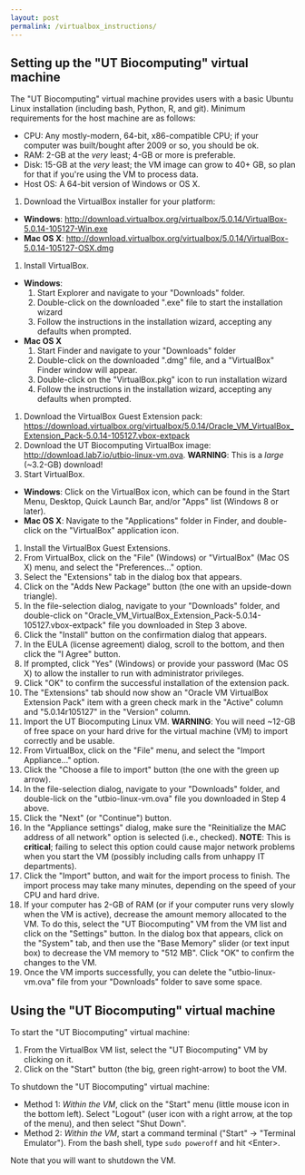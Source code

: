 ```yaml
---
layout: post
permalink: /virtualbox_instructions/
---
```


## Setting up the "UT Biocomputing" virtual machine

The "UT Biocomputing" virtual machine provides users with a basic Ubuntu Linux installation (including bash, Python, R, and git). Minimum requirements for the host machine are as follows:

  + CPU: Any mostly-modern, 64-bit, x86-compatible CPU; if your computer was built/bought after 2009 or so, you should be ok.
  + RAM: 2-GB at the *very* least; 4-GB or more is preferable.
  + Disk: 15-GB at the *very* least; the VM image can grow to 40+ GB, so plan for that if you're using the VM to process data.
  + Host OS: A 64-bit version of Windows or OS X.


1. Download the VirtualBox installer for your platform:
  * **Windows**: http://download.virtualbox.org/virtualbox/5.0.14/VirtualBox-5.0.14-105127-Win.exe
  * **Mac OS X**: http://download.virtualbox.org/virtualbox/5.0.14/VirtualBox-5.0.14-105127-OSX.dmg
1. Install VirtualBox.
  * **Windows**:
    1. Start Explorer and navigate to your "Downloads" folder.
    1. Double-click on the downloaded ".exe" file to start the installation wizard
    1. Follow the instructions in the installation wizard, accepting any defaults when prompted.
  * **Mac OS X**
    1. Start Finder and navigate to your "Downloads" folder
    1. Double-click on the downloaded ".dmg" file, and a "VirtualBox" Finder window will appear.
    1. Double-click on the "VirtualBox.pkg" icon to run installation wizard
    1. Follow the instructions in the installation wizard, accepting any defaults when prompted.
1. Download the VirtualBox Guest Extension pack: https://download.virtualbox.org/virtualbox/5.0.14/Oracle_VM_VirtualBox_Extension_Pack-5.0.14-105127.vbox-extpack
1. Download the UT Biocomputing VirtualBox image: http://download.lab7.io/utbio-linux-vm.ova. **WARNING**: This is a _large_ (~3.2-GB) download!
1. Start VirtualBox.
  * **Windows**: Click on the VirtualBox icon, which can be found in the Start Menu, Desktop, Quick Launch Bar, and/or "Apps" list (Windows 8 or later).
  * **Mac OS X**: Navigate to the "Applications" folder in Finder, and double-click on the "VirtualBox" application icon.
1. Install the VirtualBox Guest Extensions.
  1. From VirtualBox, click on the "File" (Windows) or "VirtualBox" (Mac OS X) menu, and select the "Preferences..." option.
  1. Select the "Extensions" tab in the dialog box that appears.
  1. Click on the "Adds New Package" button (the one with an upside-down triangle).
  1. In the file-selection dialog, navigate to your "Downloads" folder, and double-click on "Oracle_VM_VirtualBox_Extension_Pack-5.0.14-105127.vbox-extpack" file you downloaded in Step 3 above.
  1. Click the "Install" button on the confirmation dialog that appears.
  1. In the EULA (license agreement) dialog, scroll to the bottom, and then click the "I Agree" button.
  1. If prompted, click "Yes" (Windows) or provide your password (Mac OS X) to allow the installer to run with administrator privileges.
  1. Click "OK" to confirm the successful installation of the extension pack.
  1. The "Extensions" tab should now show an "Oracle VM VirtualBox Extension Pack" item with a green check mark in the "Active" column and "5.0.14r105127" in the "Version" column.
1. Import the UT Biocomputing Linux VM. **WARNING**: You will need ~12-GB of free space on your hard drive for the virtual machine (VM) to import correctly and be usable.
  1. From VirtualBox, click on the "File" menu, and select the "Import Appliance..." option.
  1. Click the "Choose a file to import" button (the one with the green up arrow).
  1. In the file-selection dialog, navigate to your "Downloads" folder, and double-lick on the "utbio-linux-vm.ova" file you downloaded in Step 4 above.
  1. Click the "Next" (or "Continue") button.
  1. In the "Appliance settings" dialog, make sure the "Reinitialize the MAC address of all network" option is selected (i.e., checked). **NOTE**: This is **critical**; failing to select this option could cause major network problems when you start the VM (possibly including calls from unhappy IT departments).
  1. Click the "Import" button, and wait for the import process to finish. The import process may take many minutes, depending on the speed of your CPU and hard drive.
  1. If your computer has 2-GB of RAM (or if your computer runs very slowly when the VM is active), decrease the amount memory allocated to the VM. To do this, select the "UT Biocomputing" VM from the VM list and click on the "Settings" button. In the dialog box that appears, click on the "System" tab, and then use the "Base Memory" slider (or text input box) to decrease the VM memory to "512 MB". Click "OK" to confirm the changes to the VM.
  1. Once the VM imports successfully, you can delete the "utbio-linux-vm.ova" file from your "Downloads" folder to save some space.


## Using the "UT Biocomputing" virtual machine

To start the "UT Biocomputing" virtual machine:

  1. From the VirtualBox VM list, select the "UT Biocomputing" VM by clicking on it.
  1. Click on the "Start" button (the big, green right-arrow) to boot the VM.

To shutdown the "UT Biocomputing" virtual machine:

  + Method 1: _Within the VM_, click on the "Start" menu (little mouse icon in the bottom left). Select "Logout" (user icon with a right arrow, at the top of the menu), and then select "Shut Down".
  + Method 2: _Within the VM_, start a command terminal ("Start" -> "Terminal Emulator"). From the bash shell, type `sudo poweroff` and hit &lt;Enter&gt;.

Note that you will want to shutdown the VM.
